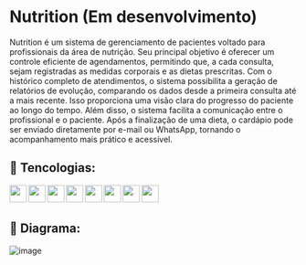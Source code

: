 # Nutrition (Em desenvolvimento)

Nutrition é um sistema de gerenciamento de pacientes voltado para profissionais da área de nutrição. Seu principal objetivo é oferecer um controle eficiente de agendamentos, permitindo que, a cada consulta, sejam registradas as medidas corporais e as dietas prescritas.
Com o histórico completo de atendimentos, o sistema possibilita a geração de relatórios de evolução, comparando os dados desde a primeira consulta até a mais recente. Isso proporciona uma visão clara do progresso do paciente ao longo do tempo.
Além disso, o sistema facilita a comunicação entre o profissional e o paciente. Após a finalização de uma dieta, o cardápio pode ser enviado diretamente por e-mail ou WhatsApp, tornando o acompanhamento mais prático e acessível.


## 🤖 Tencologias:

<img align="left" height="30px" src="https://cdn.jsdelivr.net/gh/devicons/devicon@latest/icons/html5/html5-original.svg" />
<img align="left" height="30px" src="https://cdn.jsdelivr.net/gh/devicons/devicon@latest/icons/css3/css3-original.svg" />
<img align="left" height="30px" src="https://cdn.jsdelivr.net/gh/devicons/devicon@latest/icons/javascript/javascript-original.svg" />
<img align="left" height="30px" src="https://cdn.jsdelivr.net/gh/devicons/devicon@latest/icons/vuejs/vuejs-original.svg" />
<img align="left" height="30px" src="https://cdn.jsdelivr.net/gh/devicons/devicon@latest/icons/csharp/csharp-original.svg" />
<img align="left" height="30px" src="https://cdn.jsdelivr.net/gh/devicons/devicon@latest/icons/dotnetcore/dotnetcore-original.svg" />
<img align="left" height="30px" src="https://cdn.jsdelivr.net/gh/devicons/devicon@latest/icons/microsoftsqlserver/microsoftsqlserver-original.svg" />
<img align="left" height="30px" src="https://cdn.jsdelivr.net/gh/devicons/devicon@latest/icons/git/git-original.svg" />

<br/>
<br/>
                   
## 📝 Diagrama:

![image](https://github.com/user-attachments/assets/5021e9c9-7c2b-4bb7-900a-99e32c61e09f)
